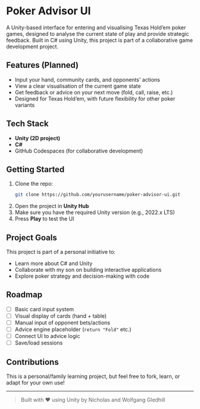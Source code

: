 # Poker Advisor UI

A Unity-based interface for entering and visualising Texas Hold’em poker games, designed to analyse the current state of play and provide strategic feedback. Built in C# using Unity, this project is part of a collaborative game development project.

## Features (Planned)

- Input your hand, community cards, and opponents' actions
- View a clear visualisation of the current game state
- Get feedback or advice on your next move (fold, call, raise, etc.)
- Designed for Texas Hold’em, with future flexibility for other poker variants

## Tech Stack

- **Unity (2D project)**
- **C#**
- GitHub Codespaces (for collaborative development)

## Getting Started

1. Clone the repo:
   ```bash
   git clone https://github.com/yourusername/poker-advisor-ui.git
   ```
2. Open the project in **Unity Hub**
3. Make sure you have the required Unity version (e.g., 2022.x LTS)
4. Press **Play** to test the UI

## Project Goals

This project is part of a personal initiative to:

* Learn more about C# and Unity
* Collaborate with my son on building interactive applications
* Explore poker strategy and decision-making with code

## Roadmap

* [ ] Basic card input system
* [ ] Visual display of cards (hand + table)
* [ ] Manual input of opponent bets/actions
* [ ] Advice engine placeholder (`return "Fold"` etc.)
* [ ] Connect UI to advice logic
* [ ] Save/load sessions

## Contributions

This is a personal/family learning project, but feel free to fork, learn, or adapt for your own use!

---

> Built with ❤️ using Unity by Nicholas and Wolfgang Gledhill
